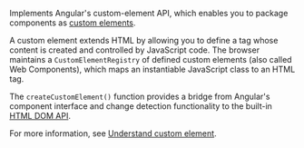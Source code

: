 Implements Angular's custom-element API, which enables you to package components as
[custom elements](https://developer.mozilla.org/en-US/docs/Web/Web_Components/Using_custom_elements).

A custom element extends HTML by allowing you to define a tag whose content is created and controlled by JavaScript code. The browser maintains a `CustomElementRegistry` of defined custom elements (also called Web Components), which maps an instantiable JavaScript class to an HTML tag.

The `createCustomElement()` function provides a bridge from Angular's component interface and change detection functionality to the built-in [HTML DOM API](https://developer.mozilla.org/docs/Web/API/HTML_DOM_API "The HTML DOM API | MDN").

For more information, see [Understand custom element](guide/element/custom-element "Understand custom element | Angular").
